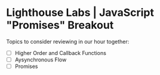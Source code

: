 # Lighthouse Labs | JavaScript "Promises" Breakout

Topics to consider reviewing in our hour together:

* [ ] Higher Order and Callback Functions
* [ ] Aysynchronous Flow
* [ ] Promises
